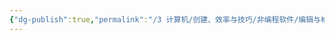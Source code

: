 ```yaml
---
{"dg-publish":true,"permalink":"/3 计算机/创建、效率与技巧/非编程软件/编辑与格式/msoffice/计算机二级office/打印过程中一张纸两页，插入两个页码/","title":"打印过程中一张纸两页，插入两个页码"}
---
```


